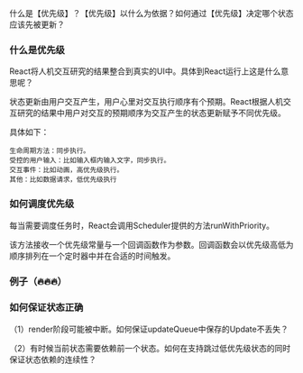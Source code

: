 什么是【优先级】？【优先级】以什么为依据？如何通过【优先级】决定哪个状态应该先被更新？

### 什么是优先级

React将人机交互研究的结果整合到真实的UI中。具体到React运行上这是什么意思呢？

状态更新由用户交互产生，用户心里对交互执行顺序有个预期。React根据人机交互研究的结果中用户对交互的预期顺序为交互产生的状态更新赋予不同优先级。

具体如下：

    生命周期方法：同步执行。
    受控的用户输入：比如输入框内输入文字，同步执行。
    交互事件：比如动画，高优先级执行。
    其他：比如数据请求，低优先级执行

### 如何调度优先级

每当需要调度任务时，React会调用Scheduler提供的方法runWithPriority。

该方法接收一个优先级常量与一个回调函数作为参数。回调函数会以优先级高低为顺序排列在一个定时器中并在合适的时间触发。

### 例子（🔥🔥🔥）

### 如何保证状态正确

（1）render阶段可能被中断。如何保证updateQueue中保存的Update不丢失？

（2）有时候当前状态需要依赖前一个状态。如何在支持跳过低优先级状态的同时保证状态依赖的连续性？